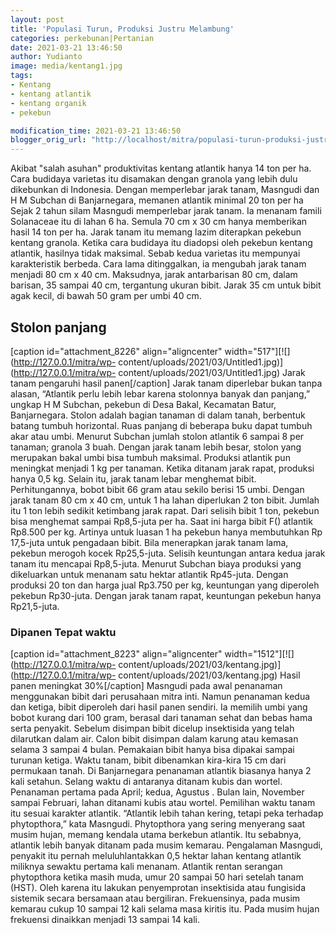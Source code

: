 ```yaml
---
layout: post
title: 'Populasi Turun, Produksi Justru Melambung'
categories: perkebunan|Pertanian
date: 2021-03-21 13:46:50
author: Yudianto
image: media/kentang1.jpg
tags:
- Kentang
- kentang atlantik
- kentang organik
- pekebun

modification_time: 2021-03-21 13:46:50
blogger_orig_url: "http://localhost/mitra/populasi-turun-produksi-justru.html"
---
```


Akibat "salah asuhan" produktivitas kentang atlantik hanya 14 ton per ha. Cara
budidaya varietas itu disamakan dengan granola yang lebih dulu dikebunkan di
Indonesia. Dengan memperlebar jarak tanam, Masngudi dan H M Subchan di
Banjarnegara, memanen atlantik minimal 20 ton per ha Sejak 2 tahun silam
Masngudi memperlebar jarak tanam. Ia menanam famili Solanaceae itu di lahan 6
ha. Semula 70 cm x 30 cm hanya memberikan hasil 14 ton per ha. Jarak tanam itu
memang lazim diterapkan pekebun kentang granola. Ketika cara budidaya itu
diadopsi oleh pekebun kentang atlantik, hasilnya tidak maksimal. Sebab kedua
varietas itu mempunyai karakteristik berbeda. Cara lama ditinggalkan, ia
mengubah jarak tanam menjadi 80 cm x 40 cm. Maksudnya, jarak antarbarisan 80
cm, dalam barisan, 35 sampai 40 cm, tergantung ukuran bibit. Jarak 35 cm untuk
bibit agak kecil, di bawah 50 gram per umbi 40 cm.

## Stolon panjang

[caption id="attachment_8226" align="aligncenter"
width="517"][![](http://127.0.0.1/mitra/wp-
content/uploads/2021/03/Untitled1.jpg)](http://127.0.0.1/mitra/wp-
content/uploads/2021/03/Untitled1.jpg) Jarak tanam pengaruhi hasil
panen[/caption] Jarak tanam diperlebar bukan tanpa alasan, “Atlantik perlu
lebih lebar karena stolonnya banyak dan panjang,” ungkap H M Subchan, pekebun
di Desa Bakal, Kecamatan Batur, Banjarnegara. Stolon adalah bagian tanaman di
dalam tanah, berbentuk batang tumbuh horizontal. Ruas panjang di beberapa buku
dapat tumbuh akar atau umbi. Menurut Subchan jumlah stolon atlantik 6 sampai 8
per tanaman; granola 3 buah. Dengan jarak tanam lebih besar, stolon yang
merupakan bakal umbi bisa tumbuh maksimal. Produksi atlantik pun meningkat
menjadi 1 kg per tanaman. Ketika ditanam jarak rapat, produksi hanya 0,5 kg.
Selain itu, jarak tanam lebar menghemat bibit. Perhitungannya, bobot bibit 66
gram atau sekilo berisi 15 umbi. Dengan jarak tanam 80 cm x 40 cm, untuk 1 ha
lahan diperlukan 2 ton bibit. Jumlah itu 1 ton lebih sedikit ketimbang jarak
rapat. Dari selisih bibit 1 ton, pekebun bisa menghemat sampai Rp8,5-juta per
ha. Saat ini harga bibit F() atlantik Rp8.500 per kg. Artinya untuk luasan 1
ha pekebun hanya membutuhkan Rp 17,5-juta untuk pengadaan bibit. Bila
menerapkan jarak tanam lama, pekebun merogoh kocek Rp25,5-juta. Selisih
keuntungan antara kedua jarak tanam itu mencapai Rp8,5-juta. Menurut Subchan
biaya produksi yang dikeluarkan untuk menanam satu hektar atlantik Rp45-juta.
Dengan produksi 20 ton dan harga jual Rp3.750 per kg, keuntungan yang
diperoleh pekebun Rp30-juta. Dengan jarak tanam rapat, keuntungan pekebun
hanya Rp21,5-juta.

### Dipanen Tepat waktu

[caption id="attachment_8223" align="aligncenter"
width="1512"][![](http://127.0.0.1/mitra/wp-
content/uploads/2021/03/kentang.jpg)](http://127.0.0.1/mitra/wp-
content/uploads/2021/03/kentang.jpg) Hasil panen meningkat 30%[/caption]
Masngudi pada awal penanaman menggunakan bibit dari perusahaan mitra inti.
Namun penanaman kedua dan ketiga, bibit diperoleh dari hasil panen sendiri. Ia
memilih umbi yang bobot kurang dari 100 gram, berasal dari tanaman sehat dan
bebas hama serta penyakit. Sebelum disimpan bibit dicelup insektisida yang
telah dilarutkan dalam air. Calon bibit disimpan dalam karung atau kemasan
selama 3 sampai 4 bulan. Pemakaian bibit hanya bisa dipakai sampai turunan
ketiga. Waktu tanam, bibit dibenamkan kira-kira 15 cm dari permukaan tanah. Di
Banjarnegara penanaman atlantik biasanya hanya 2 kali setahun. Selang waktu di
antaranya ditanam kubis dan wortel. Penanaman pertama pada April; kedua,
Agustus . Bulan lain, November sampai Februari, lahan ditanami kubis atau
wortel. Pemilihan waktu tanam itu sesuai karakter atlantik. “Atlantik lebih
tahan kering, tetapi peka terhadap phytopthora,” kata Masngudi. Phytopthora
yang sering menyerang saat musim hujan, memang kendala utama berkebun
atlantik. Itu sebabnya, atlantik lebih banyak ditanam pada musim kemarau.
Pengalaman Masngudi, penyakit itu pernah meluluhlantakkan 0,5 hektar lahan
kentang atlantik miliknya sewaktu pertama kali menanam. Atlantik rentan
serangan phytopthora ketika masih muda, umur 20 sampai 50 hari setelah tanam
(HST). Oleh karena itu lakukan penyemprotan insektisida atau fungisida
sistemik secara bersamaan atau bergiliran. Frekuensinya, pada musim kemarau
cukup 10 sampai 12 kali selama masa kiritis itu. Pada musim hujan frekuensi
dinaikkan menjadi 13 sampai 14 kali.


